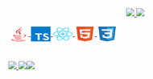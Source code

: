 <div align="center">
  <a href="https://github.com/DevFernanda">
  <img height="180em" src="https://github-readme-stats.vercel.app/api?username=devfernanda&show_icons=true&theme=tokyonight&include_all_commits=true&count_private=true"/>
  <img height="180em" src="https://github-readme-stats.vercel.app/api/top-langs/?username=devfernanda&layout=compact&langs_count=7&theme=tokyonight"/>
</div>
  

  <div style="display: inline_block"><br>
  <img align="center" alt="Fernanda-Js" height="30" width="40" src="https://raw.githubusercontent.com/devicons/devicon/master/icons/java/java-plain.svg">
   <img align="center" alt="Fernanda-Ts" height="30" width="40" src="https://raw.githubusercontent.com/devicons/devicon/master/icons/typescript/typescript-plain.svg">
  <img align="center" alt="Fernanda-React" height="30" width="40" src="https://raw.githubusercontent.com/devicons/devicon/master/icons/react/react-original.svg">
  <img align="center" alt="Fernanda-HTML" height="30" width="40" src="https://raw.githubusercontent.com/devicons/devicon/master/icons/html5/html5-original.svg">
  <img align="center" alt="Fernanda-CSS" height="30" width="40" src="https://raw.githubusercontent.com/devicons/devicon/master/icons/css3/css3-original.svg">
</div>

  #
  

 <div> 
  
  <a href="https://instagram.com/fernandamattiello" target="_blank"><img src="https://img.shields.io/badge/-Instagram-%23E4405F?style=for-the-badge&logo=instagram&logoColor=white" target="_blank"> <a href="https://www.linkedin.com/in/fernanda-mattiello-8ba49b190/" target="_blank"><img src="https://img.shields.io/badge/-LinkedIn-%230077B5?style=for-the-badge&logo=linkedin&logoColor=white" target="_blank"><a href = "mailto:mattiello.developer@gmail.com"><img src="https://img.shields.io/badge/-Gmail-%23333?style=for-the-badge&logo=gmail&logoColor=white" target="_blank"></a></a>
 	
</div>



<!--
**DevFernanda/DevFernanda** is a ✨ _special_ ✨ repository because its `README.md` (this file) appears on your GitHub profile.

Here are some ideas to get you started:

- 🔭 I’m currently working on ...
- 🌱 I’m currently learning ...
- 👯 I’m looking to collaborate on ...
- 🤔 I’m looking for help with ...
- 💬 Ask me about ...
- 📫 How to reach me: ...
- 😄 Pronouns: ...
- ⚡ Fun fact: ...
-->

